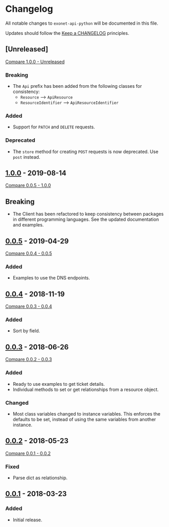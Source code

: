 # Changelog

All notable changes to `exonet-api-python` will be documented in this file.

Updates should follow the [Keep a CHANGELOG](http://keepachangelog.com/) principles.

## [Unreleased]
[Compare 1.0.0 - Unreleased](https://github.com/exonet/exonet-api-python/compare/1.0.0...master)
### Breaking
- The `Api` prefix has been added from the following classes for consistency:
  - `Resource` --> `ApiResource`
  - `ResourceIdentifier` --> `ApiResourceIdentifier`
  
### Added
- Support for `PATCH` and `DELETE` requests.

### Deprecated
- The `store` method for creating `POST` requests is now deprecated. Use `post` instead.

## [1.0.0](https://github.com/exonet/exonet-api-python/releases/tag/1.0.0) - 2019-08-14
[Compare 0.0.5 - 1.0.0](https://github.com/exonet/exonet-api-python/compare/0.0.5...1.0.0)
## Breaking
- The Client has been refactored to keep consistency between packages in different programming languages. See the updated documentation and examples.

## [0.0.5](https://github.com/exonet/exonet-api-python/releases/tag/0.0.5) - 2019-04-29
[Compare 0.0.4 - 0.0.5](https://github.com/exonet/exonet-api-python/compare/0.0.4...0.0.5)
### Added
- Examples to use the DNS endpoints.

## [0.0.4](https://github.com/exonet/exonet-api-python/releases/tag/0.0.4) - 2018-11-19
[Compare 0.0.3 - 0.0.4](https://github.com/exonet/exonet-api-python/compare/0.0.3...0.0.4)
### Added
- Sort by field.

## [0.0.3](https://github.com/exonet/exonet-api-python/releases/tag/0.0.3) - 2018-06-26
[Compare 0.0.2 - 0.0.3](https://github.com/exonet/exonet-api-python/compare/0.0.2...0.0.3)
### Added
- Ready to use examples to get ticket details.
- Individual methods to set or get relationships from a resource object.

### Changed
- Most class variables changed to instance variables.
  This enforces the defaults to be set, instead of using the same variables from another instance.

## [0.0.2](https://github.com/exonet/exonet-api-python/releases/tag/0.0.2) - 2018-05-23
[Compare 0.0.1 - 0.0.2](https://github.com/exonet/exonet-api-python/compare/0.0.1...0.0.2)
### Fixed
- Parse dict as relationship.

## [0.0.1](https://github.com/exonet/exonet-api-python/releases/tag/0.0.1) - 2018-03-23
### Added
- Initial release.
